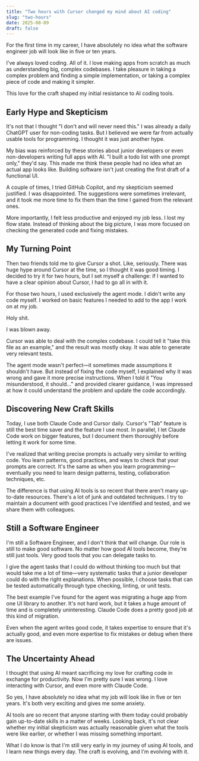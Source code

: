 ```yaml
---
title: "Two hours with Cursor changed my mind about AI coding"
slug: "two-hours"
date: 2025-08-09
draft: false
---
```


For the first time in my career, I have absolutely no idea what the software engineer job will look like in five or ten years.

I've always loved coding. All of it. I love making apps from scratch as much as understanding big, complex codebases. I take pleasure in taking a complex problem and finding a simple implementation, or taking a complex piece of code and making it simpler.

This love for the craft shaped my initial resistance to AI coding tools.

## Early Hype and Skepticism

It's not that I thought "I don't and will never need this." I was already a daily ChatGPT user for non-coding tasks. But I believed we were far from actually usable tools for programming. I thought it was just another hype.

My bias was reinforced by these stories about junior developers or even non-developers writing full apps with AI. "I built a todo list with one prompt only," they'd say. This made me think these people had no idea what an actual app looks like. Building software isn't just creating the first draft of a functional UI.

A couple of times, I tried GitHub Copilot, and my skepticism seemed justified. I was disappointed. The suggestions were sometimes irrelevant, and it took me more time to fix them than the time I gained from the relevant ones.

More importantly, I felt less productive and enjoyed my job less. I lost my flow state. Instead of thinking about the big picture, I was more focused on checking the generated code and fixing mistakes.

## My Turning Point

Then two friends told me to give Cursor a shot. Like, seriously. There was huge hype around Cursor at the time, so I thought it was good timing. I decided to try it for two hours, but I set myself a challenge: if I wanted to have a clear opinion about Cursor, I had to go all in with it.

For those two hours, I used exclusively the agent mode. I didn't write any code myself. I worked on basic features I needed to add to the app I work on at my job.

Holy shit.

I was blown away.

Cursor was able to deal with the complex codebase. I could tell it "take this file as an example," and the result was mostly okay. It was able to generate very relevant tests.

The agent mode wasn't perfect—it sometimes made assumptions it shouldn't have. But instead of fixing the code myself, I explained why it was wrong and gave it more precise instructions. When I told it "You misunderstood, it should..." and provided clearer guidance, I was impressed at how it could understand the problem and update the code accordingly.

## Discovering New Craft Skills

Today, I use both Claude Code and Cursor daily. Cursor's "Tab" feature is still the best time saver and the feature I use most. In parallel, I let Claude Code work on bigger features, but I document them thoroughly before letting it work for some time.

I've realized that writing precise prompts is actually very similar to writing code. You learn patterns, good practices, and ways to check that your prompts are correct. It's the same as when you learn programming—eventually you need to learn design patterns, testing, collaboration techniques, etc.

The difference is that using AI tools is so recent that there aren't many up-to-date resources. There's a lot of junk and outdated techniques. I try to maintain a document with good practices I've identified and tested, and we share them with colleagues.

## Still a Software Engineer

I'm still a Software Engineer, and I don't think that will change. Our role is still to make good software. No matter how good AI tools become, they're still just tools. Very good tools that you can delegate tasks to.

I give the agent tasks that I could do without thinking too much but that would take me a lot of time—very systematic tasks that a junior developer could do with the right explanations. When possible, I choose tasks that can be tested automatically through type checking, linting, or unit tests.

The best example I've found for the agent was migrating a huge app from one UI library to another. It's not hard work, but it takes a huge amount of time and is completely uninteresting. Claude Code does a pretty good job at this kind of migration.

Even when the agent writes good code, it takes expertise to ensure that it's actually good, and even more expertise to fix mistakes or debug when there are issues.

## The Uncertainty Ahead

I thought that using AI meant sacrificing my love for crafting code in exchange for productivity. Now I'm pretty sure I was wrong. I love interacting with Cursor, and even more with Claude Code.

So yes, I have absolutely no idea what my job will look like in five or ten years. It's both very exciting and gives me some anxiety.

AI tools are so recent that anyone starting with them today could probably gain up-to-date skills in a matter of weeks. Looking back, it's not clear whether my initial skepticism was actually reasonable given what the tools were like earlier, or whether I was missing something important.

What I do know is that I'm still very early in my journey of using AI tools, and I learn new things every day. The craft is evolving, and I'm evolving with it.
